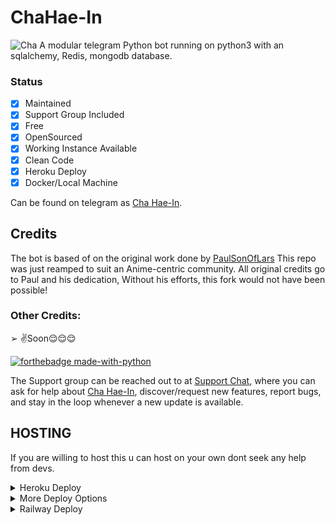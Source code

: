 # ChaHae-In
![Cha](https://telegra.ph//file/257059bc7f419a24a021d.jpg)
A modular telegram Python bot running on python3 with an sqlalchemy, Redis, mongodb database.

### Status

+ [x] Maintained
+ [x] Support Group Included
+ [x] Free
+ [x] OpenSourced
+ [x] Working Instance Available
+ [x] Clean Code
+ [x] Heroku Deploy
+ [x] Docker/Local Machine

Can be found on telegram as [Cha Hae-In](https://t.me/ChaHaeInbot).

## Credits
The bot is based of on the original work done by [PaulSonOfLars](https://github.com/PaulSonOfLars)
This repo was just reamped to suit an Anime-centric community. All original credits go to Paul and his dedication, Without his efforts, this fork would not have been possible!

### Other Credits:
➢ ✌️Soon😌😌😌

[![forthebadge made-with-python](http://ForTheBadge.com/images/badges/made-with-python.svg)](https://www.python.org/)

The Support group can be reached out to at [Support Chat](http://t.me/idk), where you can ask for help about [Cha Hae-In](https://t.me/ChaHaeInbot), discover/request new features, report bugs, and stay in the loop whenever a new update is available. 

## HOSTING
If you are willing to host this u can host on your own dont seek any help from devs.
<details>
	<summary>Heroku Deploy</summary>
	<br>
	<b>
The Easiest Way to Deploy This Bot is Via Heroku.
		In Order To deploy, You Just Have Fill The Necessary Environment Variables and Done!</b>
	
  <h1>
    <p align="left">
        <a href="https://heroku.com/deploy?template=https://github.com/Solo-Dragon/ChaHae-In">
            <img src="https://www.herokucdn.com/deploy/button.svg" alt="Deploy">
        </a>
    </p>
</h1>

</details> 

<details>
    <summary>More Deploy Options</summary>
    <br>
    <p align="center">

    Deploying on Local Machine

</p>

```console
    ~$ git clone https://github.com/Solo-Dragon/ChaHae-In
    ~$ cd AriseRobot
    ~$ cp sample_config.py config.py
```

Edit Config.py with your own Values

Start with ```python -m AriseRobot```

</details>    

<details>
      <summary>Railway Deploy </summary>
      <br>
       <p align="center">
# [![Deploy on Railway](https://railway.app/button.svg)](https://railway.app/new/template?template=https%3A%2F%2Fgithub.com%2FSolo-Dragon%2FChaHae-In&envs=INFOPIC%2CEVENT_LOGS%2CENV%2CAPI_ID%2CAPI_HASH%2CBOT_ID%2CMONGO_DB_URI%2COPENWEATHERMAP_ID%2CVIRUS_API_KEY%2CSTRICT_GBAN%2CCASH_API_KEY%2CTIME_API_KEY%2CSUPPORT_CHAT%2CSPAMWATCH_SUPPORT_CHAT%2CSPAMWATCH_API%2CBOT_USERNAME%2CJOIN_LOGGER%2CDRAGONS%2CDEV_USERS%2CDEMONS%2CWOLVES%2CTIGERS&optionalEnvs=INFOPIC%2CEVENT_LOGS&INFOPICDesc=Don%27t+change&EVENT_LOGSDesc=Set+channel+id+for+gban+logs&API_IDDesc=From+my.telegram.org&API_HASHDesc=My.telegram.org&MONGO_DB_URIDesc=Get+from+Mongodb.com&ENVDefault=ANYTHING&STRICT_GBANDefault=True)
      
</p>
      